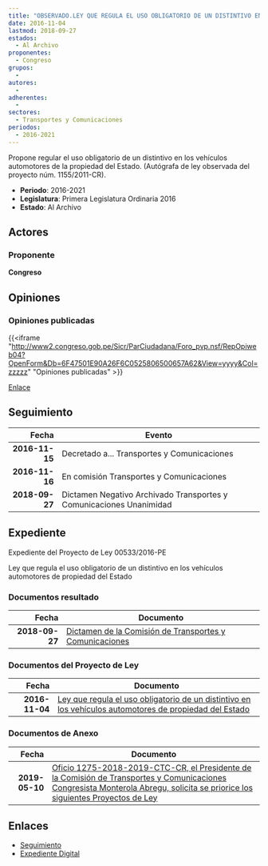 ```yaml
---
title: "OBSERVADO.LEY QUE REGULA EL USO OBLIGATORIO DE UN DISTINTIVO EN LOS VEHICULOS AUTOMOTORES DE PROPIEDAD DEL ESTADO"
date: 2016-11-04
lastmod: 2018-09-27
estados: 
  - Al Archivo
proponentes: 
  - Congreso
grupos: 
  - 
autores: 
  - 
adherentes: 
  - 
sectores: 
  - Transportes y Comunicaciones
periodos: 
  - 2016-2021
---
```


Propone regular el uso obligatorio de un distintivo en los vehículos automotores de la propiedad del Estado. (Autógrafa de ley observada del proyecto núm. 1155/2011-CR).

- **Periodo**: 2016-2021
- **Legislatura**: Primera Legislatura Ordinaria 2016
- **Estado**: Al Archivo

## Actores

### Proponente

**Congreso**


## Opiniones

### Opiniones publicadas

{{<iframe "http://www2.congreso.gob.pe/Sicr/ParCiudadana/Foro_pvp.nsf/RepOpiweb04?OpenForm&Db=6F47501E90A26F6C0525806500657A62&View=yyyy&Col=zzzzz" "Opiniones publicadas" >}}

[Enlace](http://www2.congreso.gob.pe/Sicr/ParCiudadana/Foro_pvp.nsf/RepOpiweb04?OpenForm&Db=6F47501E90A26F6C0525806500657A62&View=yyyy&Col=zzzzz)

## Seguimiento

| Fecha | Evento |
|------:|--------|
| **2016-11-15** | Decretado a... Transportes y Comunicaciones|
| **2016-11-16** | En comisión Transportes y Comunicaciones|
| **2018-09-27** | Dictamen Negativo Archivado Transportes y Comunicaciones Unanimidad|


## Expediente

Expediente del Proyecto de Ley 00533/2016-PE

Ley que regula el uso obligatorio de un distintivo en los vehículos automotores de propiedad del Estado


### Documentos resultado

| Fecha | Documento |
|------:|--------|
| **2018-09-27** | [Dictamen de la Comisión de Transportes y Comunicaciones](http://www.leyes.congreso.gob.pe/Documentos/2016_2021/Dictamenes/Proyectos_de_Ley/00533DC23MAY20180927.PDF) |

### Documentos del Proyecto de Ley

| Fecha | Documento |
|------:|--------|
| **2016-11-04** | [Ley que regula el uso obligatorio de un distintivo en los vehículos automotores de propiedad del Estado](http://www.leyes.congreso.gob.pe/Documentos/2016_2021/Proyectos_de_Ley_y_de_Resoluciones_Legislativas/PL0053320161104.pdf) |

### Documentos de Anexo

| Fecha | Documento |
|------:|--------|
| **2019-05-10** | [Oficio 1275-2018-2019-CTC-CR, el Presidente de la Comisión de Transportes y Comunicaciones Congresista Monterola Abregu, solicita se priorice los siguientes Proyectos de Ley](http://www.leyes.congreso.gob.pe/Documentos/2016_2021/Oficios/Comisiones_Ordinarias/OFICIO-1275-2018-2019-CTC-CR.pdf) |

## Enlaces 

- [Seguimiento](http://www2.congreso.gob.pehttp://www2.congreso.gob.pe/Sicr/TraDocEstProc/CLProLey2016.nsf/f7fff46988ca05b1052578e100829cc7/8621ab4504dc259d052580640051e275?OpenDocument)
- [Expediente Digital](http://www2.congreso.gob.pehttp://www2.congreso.gob.pe/Sicr/TraDocEstProc/CLProLey2016.nsf/f7fff46988ca05b1052578e100829cc7/8621ab4504dc259d052580640051e275?OpenDocument&Click=05257FB7005EB655.eb71d0cf91d8294e05256cdf006b5706/$Body/0.1C6C)
